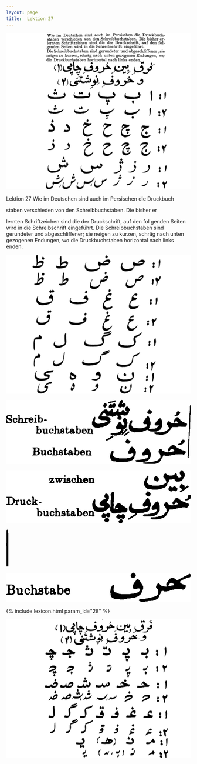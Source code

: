 ```yaml
---
layout: page
title:  Lektion 27
---
```



![image](/assets/s/066.png-03.png)

Lektion 27 Wie im Deutschen sind auch im Persischen die Druckbuch

staben verschieden von den Schreibbuchstaben. Die bisher er

lernten Schriftzeichen sind die der Druckschrift, auf den fol genden
Seiten wird in die Schreibschrift eingeführt. Die Schreibbuchstaben sind
gerundeter und abgeschliffener; sie neigen zu kurzen, schräg nach unten
gezogenen Endungen, wo die Druckbuchstaben horizontal nach links enden.





![image](/assets/s/067.png-01.png)

![image](/assets/s/2col/067.png-09_1L.png)

![image](/assets/s/2col/067.png-09_2R.png)

![image](/assets/s/2col/068.png-02_1L.png)

![image](/assets/s/2col/068.png-02_2R.png)

{% include lexicon.html param_id="28" %}

![image](/assets/s/068.png-03.png)
